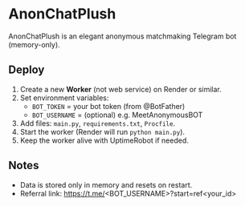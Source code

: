 # AnonChatPlush

AnonChatPlush is an elegant anonymous matchmaking Telegram bot (memory-only).

## Deploy
1. Create a new **Worker** (not web service) on Render or similar.
2. Set environment variables:
   - `BOT_TOKEN` = your bot token (from @BotFather)
   - `BOT_USERNAME` = (optional) e.g. MeetAnonymousBOT
3. Add files: `main.py`, `requirements.txt`, `Procfile`.
4. Start the worker (Render will run `python main.py`).
5. Keep the worker alive with UptimeRobot if needed.

## Notes
- Data is stored only in memory and resets on restart.
- Referral link: https://t.me/<BOT_USERNAME>?start=ref<your_id>
